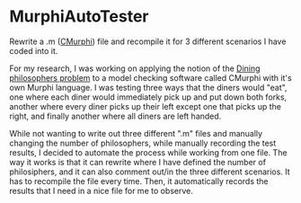 # MurphiAutoTester
Rewrite a .m ([CMurphi](http://formalverification.cs.utah.edu/people/)) file and recompile it for 3 different scenarios I have coded into it.

For my research, I was working on applying the notion of the [Dining philosophers problem](https://en.wikipedia.org/wiki/Dining_philosophers_problem) to a model checking software called CMurphi with it's own Murphi language. I was testing three ways that the diners would "eat", one where each diner would immediately pick up and put down both forks, another where every diner picks up their left except one that picks up the right, and finally another where all diners are left handed.

While not wanting to write out three different ".m" files and manually changing the number of philosophers, while manually recording the test results, I decided to automate the process while working from one file. The way it works is that it can rewrite where I have defined the number of philosiphers, and it can also comment out/in the three different scenarios. It has to recompile the file every time. Then, it automatically records the results that I need in a nice file for me to observe.
